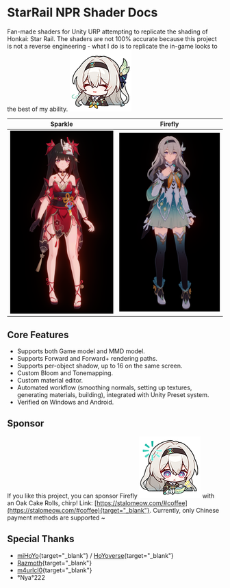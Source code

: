 # StarRail NPR Shader Docs

Fan-made shaders for Unity URP attempting to replicate the shading of Honkai: Star Rail. The shaders are not 100% accurate because this project is not a reverse engineering - what I do is to replicate the in-game looks to the best of my ability. <img class="no-fancybox md-custom-sticker" src="../assets/stickers/firefly-1.png">

|Sparkle|Firefly|
|:-:|:-:|
|![Sparkle](../assets/sparkle.png)|![Firefly](../assets/firefly.png)|

## Core Features

- Supports both Game model and MMD model.
- Supports Forward and Forward+ rendering paths.
- Supports per-object shadow, up to 16 on the same screen.
- Custom Bloom and Tonemapping.
- Custom material editor.
- Automated workflow (smoothing normals, setting up textures, generating materials, building), integrated with Unity Preset system.
- Verified on Windows and Android.

## Sponsor

If you like this project, you can sponsor Firefly <img class="no-fancybox md-custom-sticker" src="../assets/stickers/firefly-3.png"> with an Oak Cake Rolls, chirp! Link: [https://stalomeow.com/#coffee](https://stalomeow.com/#coffee){target="_blank"}. Currently, only Chinese payment methods are supported ~

## Special Thanks

- [miHoYo](https://mihoyo.com/){target="_blank"} / [HoYoverse](https://hoyoverse.com/){target="_blank"}
- [Razmoth](https://github.com/Razmoth){target="_blank"}
- [m4urlcl0](https://github.com/m4urlclo0){target="_blank"}
- °Nya°222
